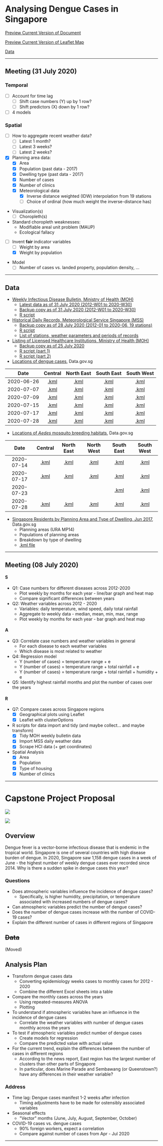 # Analysing Dengue Cases in Singapore

[Preview Current Version of Document](https://roscoelai.github.io/dasr2020capstone/src/capstone_project_html.html)

[Preview Current Version of Leaflet Map](https://roscoelai.github.io/dasr2020capstone/src/capstone_leaflet_html.html)

[Data](https://github.com/roscoelai/dasr2020capstone#data)

---

## Meeting (31 July 2020)

### Temporal
- [ ] Account for time lag
  - [ ] Shift case numbers (Y) up by 1 row?
  - [ ] Shift predictors (X) down by 1 row?
- [ ] 4 models

### Spatial
- [ ] How to aggregate recent weather data?
  - [ ] Latest 1 month?
  - [ ] Latest 3 weeks?
  - [ ] Latest 2 weeks?
- [x] Planning area data:
  - [x] Area
  - [x] Population (past data - 2017)
  - [x] Dwelling type (past data - 2017)
  - [x] Number of cases
  - [x] Number of clinics
  - [x] Meteorological data
    - [x] Inverse distance weighted (IDW) interpolation from 19 stations
    - [ ] Choice of ordinal (how much weight the inverse-distance has)
- Visualization(s)
  - [ ] Choropleth(s)
- Standard choropleth weaknesses:
  - Modifiable areal unit problem (MAUP)
  - Ecological fallacy
- [ ] Invent **fair** indicator variables
  - [ ] Weight by area
  - [x] Weight by population
- Model
  - [ ] Number of cases vs. landed property, population density, ...

---

## Data
- [Weekly Infectious Disease Bulletin, Ministry of Health (MOH)](https://www.moh.gov.sg/resources-statistics/infectious-disease-statistics/2020/weekly-infectious-diseases-bulletin)
  - [Latest data as of 31 July 2020 (2012-W01 to 2020-W30)](https://www.moh.gov.sg/docs/librariesprovider5/diseases-updates/weekly-infectious-disease-bulletin-year-2020d1092fcb484447bc96ef1722b16b0c08.xlsx)
  - [Backup copy as of 31 July 2020 (2012-W01 to 2020-W30)](https://raw.githubusercontent.com/roscoelai/dasr2020capstone/master/data/moh/weekly-infectious-disease-bulletin-year-2020.xlsx)
  - [R script](https://github.com/roscoelai/dasr2020capstone/blob/master/src/import_moh_weekly.R)
- [Historical Daily Records, Meteorological Service Singapore (MSS)](http://www.weather.gov.sg/climate-historical-daily/)
  - [Backup copy as of 28 July 2020 (2012-01 to 2020-06, 19 stations) ](https://raw.githubusercontent.com/roscoelai/dasr2020capstone/master/data/mss/mss_daily_2012_2020_19stations_20200728.csv)
  - [R script](https://github.com/roscoelai/dasr2020capstone/blob/master/src/import_mss_daily.R)
  - [List of stations, weather parameters and periods of records](http://www.weather.gov.sg/wp-content/uploads/2016/12/Station_Records.pdf)
- [Listing of Licensed Healthcare Institutions, Ministry of Health (MOH)](http://hcidirectory.sg/hcidirectory/)
  - [Backup copy as of 25 July 2020](https://raw.githubusercontent.com/roscoelai/dasr2020capstone/master/data/hcid/hci_clinics_20200725.csv)
  - [R script (part 1)](https://github.com/roscoelai/dasr2020capstone/blob/master/src/import_hcidirectory.R)
  - [R script (part 2)](https://github.com/roscoelai/dasr2020capstone/blob/master/src/zipcodes_to_geocodes.R)
- [Locations of dengue cases](https://data.gov.sg/search?q=denguecases), Data.gov.sg

| Date       | Central     | North East  | South East  | South West  |
| :--------: | :---------: | :---------: | :---------: | :---------: |
| 2020-06-26 | [.kml][c1]  | [.kml][c2]  | [.kml][c3]  | [.kml][c4]  |
| 2020-07-07 | [.kml][c5]  | [.kml][c6]  | [.kml][c7]  | [.kml][c8]  |
| 2020-07-09 | [.kml][c9]  | [.kml][c10] | [.kml][c11] | [.kml][c12] |
| 2020-07-15 | [.kml][c13] | [.kml][c14] | [.kml][c15] | [.kml][c16] |
| 2020-07-17 | [.kml][c17] | [.kml][c18] | [.kml][c19] | [.kml][c20] |
| 2020-07-28 | [.kml][c21] | [.kml][c22] | [.kml][c23] | [.kml][c24] |

[c1]: https://geo.data.gov.sg/denguecase-central-area/2020/06/26/kml/denguecase-central-area.kml
[c2]: https://geo.data.gov.sg/denguecase-northeast-area/2020/06/26/kml/denguecase-northeast-area.kml
[c3]: https://geo.data.gov.sg/denguecase-southeast-area/2020/06/26/kml/denguecase-southeast-area.kml
[c4]: https://geo.data.gov.sg/denguecase-southwest-area/2020/06/26/kml/denguecase-southwest-area.kml
[c5]: https://geo.data.gov.sg/denguecase-central-area/2020/07/07/kml/denguecase-central-area.kml
[c6]: https://geo.data.gov.sg/denguecase-northeast-area/2020/07/07/kml/denguecase-northeast-area.kml
[c7]: https://geo.data.gov.sg/denguecase-southeast-area/2020/07/07/kml/denguecase-southeast-area.kml
[c8]: https://geo.data.gov.sg/denguecase-southwest-area/2020/07/07/kml/denguecase-southwest-area.kml
[c9]: https://geo.data.gov.sg/denguecase-central-area/2020/07/09/kml/denguecase-central-area.kml
[c10]: https://geo.data.gov.sg/denguecase-northeast-area/2020/07/09/kml/denguecase-northeast-area.kml
[c11]: https://geo.data.gov.sg/denguecase-southeast-area/2020/07/09/kml/denguecase-southeast-area.kml
[c12]: https://geo.data.gov.sg/denguecase-southwest-area/2020/07/09/kml/denguecase-southwest-area.kml
[c13]: https://geo.data.gov.sg/denguecase-central-area/2020/07/15/kml/denguecase-central-area.kml
[c14]: https://geo.data.gov.sg/denguecase-northeast-area/2020/07/15/kml/denguecase-northeast-area.kml
[c15]: https://geo.data.gov.sg/denguecase-southeast-area/2020/07/15/kml/denguecase-southeast-area.kml
[c16]: https://geo.data.gov.sg/denguecase-southwest-area/2020/07/15/kml/denguecase-southwest-area.kml
[c17]: https://geo.data.gov.sg/denguecase-central-area/2020/07/17/kml/denguecase-central-area.kml
[c18]: https://geo.data.gov.sg/denguecase-northeast-area/2020/07/17/kml/denguecase-northeast-area.kml
[c19]: https://geo.data.gov.sg/denguecase-southeast-area/2020/07/17/kml/denguecase-southeast-area.kml
[c20]: https://geo.data.gov.sg/denguecase-southwest-area/2020/07/17/kml/denguecase-southwest-area.kml
[c21]: https://geo.data.gov.sg/denguecase-central-area/2020/07/28/kml/denguecase-central-area.kml
[c22]: https://geo.data.gov.sg/denguecase-northeast-area/2020/07/28/kml/denguecase-northeast-area.kml
[c23]: https://geo.data.gov.sg/denguecase-southeast-area/2020/07/28/kml/denguecase-southeast-area.kml
[c24]: https://geo.data.gov.sg/denguecase-southwest-area/2020/07/28/kml/denguecase-southwest-area.kml

- [Locations of _Aedes_ mosquito breeding habitats](https://data.gov.sg/search?q=aedes+habitats), Data.gov.sg

Date       | Central     | North East  | North West  | South East  | South West 
:--------: | :---------: | :---------: | :---------: | :---------: | :---------:
2020-07-14 | [.kml][h1]  | [.kml][h2]  | [.kml][h3]  | [.kml][h4]  | [.kml][h5] 
2020-07-17 | [.kml][h6]  | [.kml][h7]  | [.kml][h8]  | [.kml][h9]  | [.kml][h10]
2020-07-23 |             |             |             | [.kml][h14] | [.kml][h15]
2020-07-28 | [.kml][h16] | [.kml][h17] | [.kml][h18] | [.kml][h19] | [.kml][h20]

[h1]: https://geo.data.gov.sg/breedinghabitat-central-area/2020/07/14/kml/breedinghabitat-central-area.kml
[h2]: https://geo.data.gov.sg/breedinghabitat-northeast-area/2020/07/14/kml/breedinghabitat-northeast-area.kml
[h3]: https://geo.data.gov.sg/breedinghabitat-northwest-area/2020/07/14/kml/breedinghabitat-northwest-area.kml
[h4]: https://geo.data.gov.sg/breedinghabitat-southeast-area/2020/07/14/kml/breedinghabitat-southeast-area.kml
[h5]: https://geo.data.gov.sg/breedinghabitat-southwest-area/2020/07/14/kml/breedinghabitat-southwest-area.kml
[h6]: https://geo.data.gov.sg/breedinghabitat-central-area/2020/07/17/kml/breedinghabitat-central-area.kml
[h7]: https://geo.data.gov.sg/breedinghabitat-northeast-area/2020/07/17/kml/breedinghabitat-northeast-area.kml
[h8]: https://geo.data.gov.sg/breedinghabitat-northwest-area/2020/07/17/kml/breedinghabitat-northwest-area.kml
[h9]: https://geo.data.gov.sg/breedinghabitat-southeast-area/2020/07/17/kml/breedinghabitat-southeast-area.kml
[h10]: https://geo.data.gov.sg/breedinghabitat-southwest-area/2020/07/17/kml/breedinghabitat-southwest-area.kml
[h14]: https://geo.data.gov.sg/breedinghabitat-southeast-area/2020/07/23/kml/breedinghabitat-southeast-area.kml
[h15]: https://geo.data.gov.sg/breedinghabitat-southwest-area/2020/07/23/kml/breedinghabitat-southwest-area.kml
[h16]: https://geo.data.gov.sg/breedinghabitat-central-area/2020/07/28/kml/breedinghabitat-central-area.kml
[h17]: https://geo.data.gov.sg/breedinghabitat-northeast-area/2020/07/28/kml/breedinghabitat-northeast-area.kml
[h18]: https://geo.data.gov.sg/breedinghabitat-northwest-area/2020/07/28/kml/breedinghabitat-northwest-area.kml
[h19]: https://geo.data.gov.sg/breedinghabitat-southeast-area/2020/07/28/kml/breedinghabitat-southeast-area.kml
[h20]: https://geo.data.gov.sg/breedinghabitat-southwest-area/2020/07/28/kml/breedinghabitat-southwest-area.kml

- [Singapore Residents by Planning Area and Type of Dwelling, Jun 2017](https://data.gov.sg/dataset/singapore-residents-by-planning-area-and-type-of-dwelling-jun-2017), Data.gov.sg
  - Planning areas (URA MP14)
  - Populations of planning areas
  - Breakdown by type of dwelling
  - [.kml file](https://geo.data.gov.sg/plan-bdy-dwelling-type-2017/2017/09/27/kml/plan-bdy-dwelling-type-2017.kml)

---

## Meeting (08 July 2020)
#### S
- Q1: Case numbers for different diseases across 2012-2020
  - Plot weekly by months for each year - line/bar graph and heat map
  - Compare significant differences between years
- Q2: Weather variables across 2012 - 2020
  - Variables: daily temperature, wind speed, daily total rainfall
  - Aggregate to weekly data - median, mean, min, max, range
  - Plot weekly by months for each year - bar graph and heat map

#### A
- Q3: Correlate case numbers and weather variables in general
  - For each disease to each weather variables
  - Which disease is most related to weather
- Q4: Regression model
  - Y (number of cases) = temperature range + e
  - Y (number of cases) = temperature range + total rainfall + e
  - Y (number of cases) = temperature range + total rainfall + humidity + e
- Q5: Identify highest rainfall months and plot the number of cases over the years

#### R
- Q7: Compare cases across Singapore regions
  - [x] Geographical plots using Leaflet
  - [x] Leaflet with clusterOptions
- R scripts for data import and tidy (and maybe collect... and maybe transform)
  - [x] Tidy MOH weekly bulletin data
  - [x] Import MSS daily weather data
  - [x] Scrape HCI data (+ get coordinates)
- Spatial Analysis
  - [x] Area
  - [x] Population
  - [x] Type of housing
  - [x] Number of clinics

---

# Capstone Project Proposal

![](./imgs/ncases_4diseases_sep_2012_2020.png)

![](./imgs/ncases_2012_2020.png)

## Overview
Dengue fever is a vector-borne infectious disease that is endemic in the tropical world. Singapore is one of several countries with high disease burden of dengue. In 2020, Singapore saw 1,158 dengue cases in a week of June - the highest number of weekly dengue cases ever recorded since 2014. Why is there a sudden spike in dengue cases this year?

### Questions
  - Does atmospheric variables influence the incidence of dengue cases?
    - Specifically, is higher humidity, precipitation, or temperature associated with increased numbers of dengue cases?
  - Can atmospheric variables predict the number of dengue cases?
  - Does the number of dengue cases increase with the number of COVID-19 cases?
  - Explain the different number of cases in different regions of Singapore

## <s>Data</s>
(Moved)

## Analysis Plan
- Transform dengue cases data
  - Converting epidemiology weeks cases to monthly cases for 2012 - 2020
  - Combine the different Excel sheets into a table 
- Compare the monthly cases across the years
  - Using repeated-measures ANOVA
  - Plotting
- To understand if atmospheric variables have an influence in the incidence of dengue cases
  - Correlate the weather variables with number of dengue cases monthly across the years
- To test if atmospheric variables predict number of dengue cases
  - Create models for regression
  - Compare the predicted value with actual value
- For the current trend, explain the differences between the number of cases in different regions
  - According to the news report, East region has the largest number of clusters than other parts of Singapore
  - In particular, does Marine Parade and Sembawang (or Queenstown?) have any differences in their weather variable?

### Address
- Time lag: Dengue cases manifest 1-2 weeks after infection
  - Timing adjustments have to be made for ostensibly associated variables
- Seasonal effects
  - "Vector" months (June, July, August, September, October)
- COVID-19 cases vs. dengue cases
  - 90% foreign workers, expect a correlation
  - Compare against number of cases from Apr - Jul 2020

---
